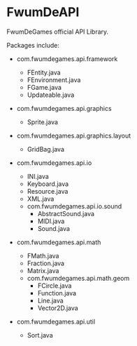 FwumDeAPI
========

FwumDeGames official API Library.

Packages include:

- com.fwumdegames.api.framework
	- FEntity.java
	- FEnvironment.java
	- FGame.java
	- Updateable.java

- com.fwumdegames.api.graphics
	- Sprite.java

- com.fwumdegames.api.graphics.layout
	- GridBag.java

- com.fwumdegames.api.io
	- INI.java
	- Keyboard.java
	- Resource.java
	- XML.java
	- com.fwumdegames.api.io.sound
    	- AbstractSound.java
		- MIDI.java
		- Sound.java

- com.fwumdegames.api.math
	- FMath.java
	- Fraction.java
	- Matrix.java
	- com.fwumdegames.api.math.geom
		- FCircle.java
		- Function.java
		- Line.java
		- Vector2D.java
- com.fwumdegames.api.util
	- Sort.java
